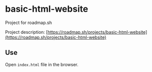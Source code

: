 # basic-html-website

Project for roadmap.sh

Project description:
[https://roadmap.sh/projects/basic-html-website](https://roadmap.sh/projects/basic-html-website)

## Use

Open `index.html` file in the browser.